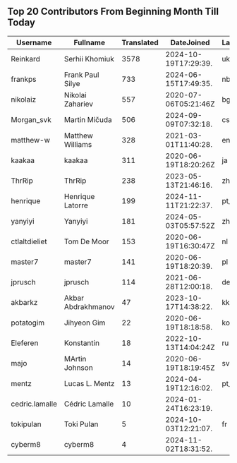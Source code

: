 ## Top 20 Contributors From Beginning Month Till Today ##
|Username|Fullname|Translated|DateJoined|Language|
|--------|--------|----------|----------|-------|
|Reinkard|Serhii Khomiuk|3578|2024-10-19T17:29:39.|uk|
|frankps|Frank Paul Silye|733|2024-06-15T17:49:35.|nb_NO|
|nikolaiz|Nikolai Zahariev|557|2020-07-06T05:21:46Z|bg|
|Morgan_svk|Martin Mičuda|506|2024-09-09T07:32:18.|cs|
|matthew-w|Matthew Williams|328|2021-03-01T11:40:28.|en_AU|
|kaakaa|kaakaa|311|2020-06-19T18:20:26Z|ja|
|ThrRip|ThrRip|238|2023-05-13T21:46:16.|zh_Hans|
|henrique|Henrique Latorre|199|2024-11-11T21:22:37.|pt_BR|
|yanyiyi|Yanyiyi|181|2024-05-03T05:57:52Z|zh_Hant|
|ctlaltdieliet|Tom De Moor|153|2020-06-19T16:30:47Z|nl|
|master7|master7|141|2020-06-19T18:20:39.|pl|
|jprusch|jprusch|114|2021-06-28T12:00:18.|de|
|akbarkz|Akbar Abdrakhmanov|47|2023-10-17T14:38:22.|kk|
|potatogim|Jihyeon Gim|22|2020-06-19T18:18:58.|ko|
|Eleferen|Konstantin|18|2022-10-13T14:04:24Z|ru|
|majo|MArtin Johnson|14|2020-06-19T18:19:45Z|sv|
|mentz|Lucas L. Mentz|13|2024-04-19T12:16:02.|pt_BR|
|cedric.lamalle|Cédric Lamalle|10|2024-01-24T16:23:19.||
|tokipulan|Toki Pulan|5|2024-10-03T12:21:07.|fr|
|cyberm8|cyberm8|4|2024-11-02T18:31:52.||
